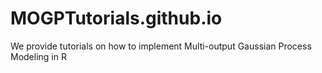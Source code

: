 # MOGPTutorials.github.io

We provide tutorials on how to implement Multi-output Gaussian Process Modeling in R
